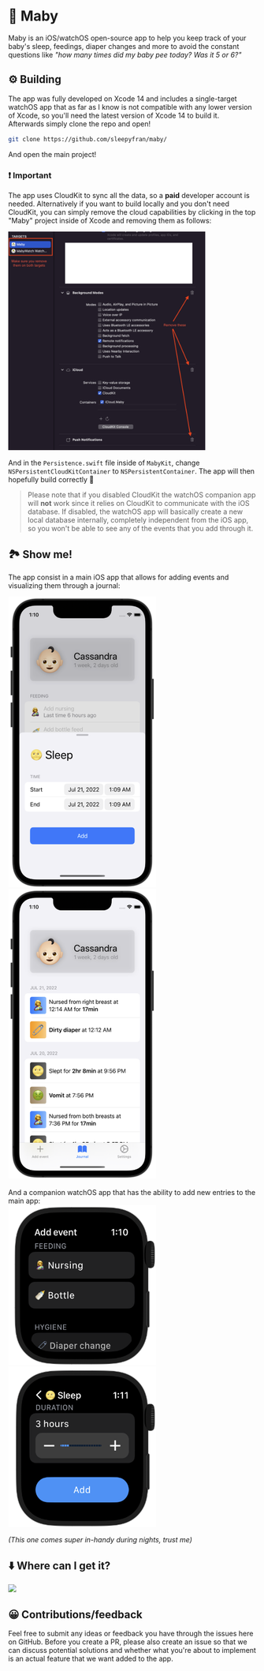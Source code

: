 # 🐣 Maby

Maby is an iOS/watchOS open-source app to help you keep track of your baby's sleep, feedings, diaper changes and more to avoid the constant questions like _"how many times did my baby pee today? Was it 5 or 6?"_

## ⚙️ Building

The app was fully developed on Xcode 14 and includes a single-target watchOS app that as far as I know is not compatible with any lower version of Xcode, so you'll need the latest version of Xcode 14 to build it. Afterwards simply clone the repo and open!

```bash
git clone https://github.com/sleepyfran/maby/
```

And open the main project!

### ❗️ Important

The app uses CloudKit to sync all the data, so a **paid** developer account is needed. Alternatively if you want to build locally and you don't need CloudKit, you can simply remove the cloud capabilities by clicking in the top "Maby" project inside of Xcode and removing them as follows:

<img src="./.github/img/no_cloudkit_instructions.png" width="400">

And in the `Persistence.swift` file inside of `MabyKit`, change `NSPersistentCloudKitContainer` to `NSPersistentContainer`. The app will then hopefully build correctly 🙂

> Please note that if you disabled CloudKit the watchOS companion app will **not** work since it relies on CloudKit to communicate with the iOS database. If disabled, the watchOS app will basically create a new local database internally, completely independent from the iOS app, so you won't be able to see any of the events that you add through it.

## 🏞 Show me!

The app consist in a main iOS app that allows for adding events and visualizing them through a journal:

<div float="left">
	<img src="./.github/img/ios_add.png" width="300" />
	<img src="./.github/img/ios_journal.png" width="300" />
</div>
</br>
And a companion watchOS app that has the ability to add new entries to the main app:

<div float="left">
	<img src="./.github/img/watchos_add.png" width="300" />
	<img src="./.github/img/watchos_add_detail.png" width="300" />
</div>

_(This one comes super in-handy during nights, trust me)_

## ⬇️ Where can I get it?

[<img src="https://developer.apple.com/assets/elements/badges/download-on-the-app-store.svg">](https://apps.apple.com/us/app/maby-baby-tracker/id1635144505)

## 😀 Contributions/feedback

Feel free to submit any ideas or feedback you have through the issues here on GitHub. Before you create a PR, please also create an issue so that we can discuss potential solutions and whether what you're about to implement is an actual feature that we want added to the app.
